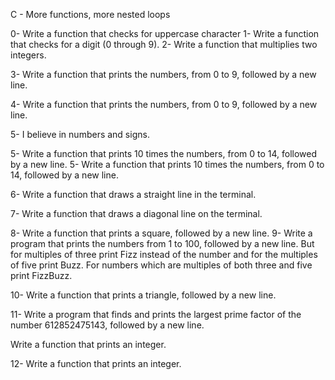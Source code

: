 C - More functions, more nested loops

0- Write a function that checks for uppercase character
1- Write a function that checks for a digit (0 through 9).
2- Write a function that multiplies two integers.


3- Write a function that prints the numbers, from 0 to 9, followed by a new line.

4- Write a function that prints the numbers, from 0 to 9, followed by a new line.

5- I believe in numbers and signs.

5- Write a function that prints 10 times the numbers, from 0 to 14, followed by a new line.
5- Write a function that prints 10 times the numbers, from 0 to 14, followed by a new line.

6- Write a function that draws a straight line in the terminal.

7- Write a function that draws a diagonal line on the terminal.

8- Write a function that prints a square, followed by a new line.
9- Write a program that prints the numbers from 1 to 100, followed by a new line. But for multiples of three print Fizz instead of the number and for the multiples of five print Buzz. For numbers which are multiples of both three and five print FizzBuzz.

10- Write a function that prints a triangle, followed by a new line.

11- Write a program that finds and prints the largest prime factor of the number 612852475143, followed by a new line.

Write a function that prints an integer.

12- Write a function that prints an integer.

